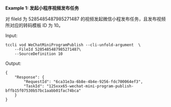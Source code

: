 **Example 1: 发起小程序视频发布任务**

对 fileId 为 5285485487985271487 的视频发起微信小程发布任务，且发布视频所对应的转码模板 ID 为 10。

Input: 

```
tccli vod WeChatMiniProgramPublish --cli-unfold-argument  \
    --FileId 5285485487985271487\
    --SourceDefinition 10
```

Output: 
```
{
    "Response": {
        "RequestId": "6ca31e3a-6b8e-4b4e-9256-fdc700064ef3",
        "TaskId": "125xxx65-wechat-mini-program-publish-bffb15f07530b57bc1aabb01fac74bca"
    }
}
```

